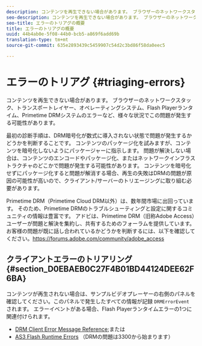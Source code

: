 ```yaml
---
description: コンテンツを再生できない場合があります。 ブラウザーのネットワークスタック、トランスポートレイヤー、オペレーティングシステム、Flash Playerランタイム、Primetime DRMシステムのエラーなど、様々な状況でこの問題が発生する可能性があります。
seo-description: コンテンツを再生できない場合があります。 ブラウザーのネットワークスタック、トランスポートレイヤー、オペレーティングシステム、Flash Playerランタイム、Primetime DRMシステムのエラーなど、様々な状況でこの問題が発生する可能性があります。
seo-title: エラーのトリアグの概要
title: エラーのトリアグの概要
uuid: 44b4ab0e-5f08-44b0-bcb5-a869f6add69b
translation-type: tm+mt
source-git-commit: 635e2893439c5459907c54d2c3bd86f58da0eec5

---
```



# エラーのトリアグ {#triaging-errors}

コンテンツを再生できない場合があります。 ブラウザーのネットワークスタック、トランスポートレイヤー、オペレーティングシステム、Flash Playerランタイム、Primetime DRMシステムのエラーなど、様々な状況でこの問題が発生する可能性があります。

最初の診断手順は、DRM暗号化が数式に導入されない状態で問題が発生するかどうかを判断することです。 コンテンツのパッケージ化を試みますが、コンテンツを暗号化しないようにパッケージャーに指示します。 問題が解決しない場合は、コンテンツのエンコードやパッケージ化、またはネットワークインフラストラクチャのどこかで問題が発生する可能性があります。 コンテンツを暗号化せずにパッケージ化すると問題が解消する場合、再生の失敗はDRMの問題が原因の可能性が高いので、クライアント/サーバーのトリエージングに取り組む必要があります。

Primetime DRM（Primetime Cloud DRM以外）は、数年間市場に出回っています。 そのため、Primetime DRMのトラブルシューティングと設定に関するコミュニティの情報は豊富です。 アドビは、Primetime DRM（旧称Adobe Access）ユーザーが問題と解決を集約し、共有するためのフォーラムを提供しています。 お客様の問題が既に話し合われているかどうかを判断するには、以下を確認してください。https://forums.adobe.com/community/adobe_access [](https://forums.adobe.com/community/adobe_access)

## クライアントエラーのトリアリング {#section_D0EBAEB0C27F4B01BD44124DEE62F6BA}

コンテンツが再生されない場合は、サンプルビデオプレーヤーの右側のパネルを確認してください。このパネルで発生したすべての情報が記録 `DRMErrorEvent` されます。 エラーイベントがある場合、Flash Playerランタイムエラーの1つに関連付けられます。

* [DRM Client Error Message Reference](https://help.adobe.com/en_US/primetime/drm/index.html#reference-DRM_Client_Error_Messages);または
* [AS3 Flash Runtime Errors](https://help.adobe.com/en_US/FlashPlatform/reference/actionscript/3/runtimeErrors.html) （DRMの問題は3300から始まります）

